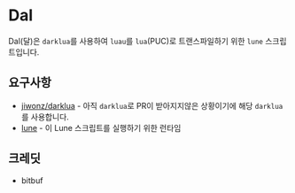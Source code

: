 # Dal
Dal(달)은 `darklua`를 사용하여 `luau`를 `lua`(PUC)로 트랜스파일하기 위한 `lune` 스크립트입니다.

## 요구사항
- [jiwonz/darklua](https://github.com/jiwonz/darklua) - 아직 `darklua`로 PR이 받아지지않은 상황이기에 해당 `darklua`를 사용합니다.
- [lune](https://github.com/lune-org/lune) - 이 Lune 스크립트를 실행하기 위한 런타임

## 크레딧
- bitbuf
